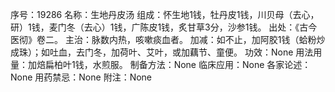 序号：19286
名称：生地丹皮汤
组成：怀生地1钱，牡丹皮1钱，川贝母（去心，研）1钱，麦门冬（去心）1钱，广陈皮1钱，炙甘草3分，沙参1钱。
出处：《古今医彻》卷二。
主治：脉数内热，咳嗽痰血者。
加减：如不止，加阿胶1钱（蛤粉炒成珠）；如吐血，去门冬，加荷叶、艾叶，或加藕节、童便。
功效：None
用法用量：加焙扁柏叶1钱，水煎服。
制备方法：None
临床应用：None
各家论述：None
用药禁忌：None
附注：None
